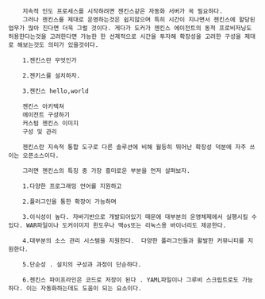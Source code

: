         지속적 인도 프로세스를 시작하려면 젠킨스같은 자동화 서버가 꼭 필요하다.
        그러나 젠킨스를 제대로 운영하는것은 쉽지않으며 특히 시간이 지나면서 젠킨스에 할당된 업무가 많아 진다면 더욱 그럴 것이다. 게다가 도커가 젠킨스 에이전트의 동적 프로비저닝도 허용한다는것을 고려한다면 가능한 한 선제적으로 시간을 투자해 확장성을 고려한 구성을 제대로 해보는것도 의미가 있을것이다.

        1.젠킨스란 무엇인가

        2.젠키스를 설치하자.

        3.젠킨스 hello,world

        젠킨스 아키텍쳐
        에이전트 구성하기
        커스텀 젠킨스 이미지
        구성 및 관리

        젠킨스란 지속적 통합 도구로 다른 솔루션에 비해 월등히 뛰어난 확장성 덕분에 자주 쓰이는 오픈소스이다.

        그러면 젠킨스의 특징 중 가장 흥미로운 부분을 먼저 살펴보자.

        1.다양한 프로그래밍 언어를 지원하고

        2.플러그인을 통한 확장이 가능하며

        3.이식성이 높다. 자바기반으로 개발되어있기 때문에 대부분의 운영체제에서 실행시킬 수 있다. WAR파일이나 도커이미지 윈도우나 맥os또는 리눅스용 바이너리도 제공한다.

        4.대부분의 소스 관리 시스템을 지원한다.  다양한 플러그인들과 활발한 커뮤니티를 지원한다.

        5.단순성 . 설치의 구성과 과정이 단순하다.

        6.젠킨스 파이프라인은 코드로 저장이 된다 . YAML파일이나 그루비 스크립트로도 가능하다. 이는 자동화하는데도 도움이 되는 요소이다.


